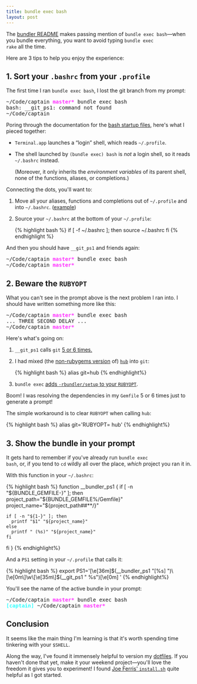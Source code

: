 ```yaml
---
title: bundle exec bash
layout: post
---
```


The <a href="http://github.com/carlhuda/bundler#readme">bundler README</a>
makes passing mention of <code>bundle exec bash</code>&mdash;when you bundle
everything, you want to avoid typing <code>bundle exec rake</code> all the
time.

Here are 3 tips to help you enjoy the experience:

<h2>1. Sort your <code>.bashrc</code> from your <code>.profile</code></h2>

The first time I ran <code>bundle exec bash</code>, I lost the git branch from my prompt:

<div class="highlight"><pre>
~/Code/captain <strong style="color:#f3f">master*</strong> bundle exec bash
bash: __git_ps1: command not found
~/Code/captain
</pre></div>

Poring through the documentation for the <a
href="http://www.gnu.org/software/bash/manual/bashref.html#Bash-Startup-Files">bash
startup files</a>, here's what I pieced together:

<ul>
  <li>
    <p><code>Terminal.app</code> launches a &ldquo;login&rdquo; shell, which reads
    <code>~/.profile</code>.</p>
  </li>

  <li>
    <p>The shell launched by <code>(bundle exec) bash</code> is <em>not</em> a
    login shell, so it reads <code>~/.bashrc</code> instead.</p>
    <p>(Moreover, it only inherits the <em>environment variables</em> of its
    parent shell, none of the functions, aliases, or completions.)</p>
  </li>
</ul>

Connecting the dots, you'll want to:

<ol>
  <li>
    <p>Move all your aliases, functions and completions out of
    <code>~/.profile</code> and into <code>~/.bashrc</code>. (<a
    href="http://github.com/matthewtodd/dotfiles/commit/84d57288548c484d59f0f1e1d43ab3b0abb1b263">example</a>)</p>
  </li>

  <li>
    <p>Source your <code>~/.bashrc</code> at the bottom of your
    <code>~/.profile</code>:</p>

{% highlight bash %}
if [ -f ~/.bashrc ]; then
  source ~/.bashrc
fi
{% endhighlight %}
  </li>
</ol>

And then you should have <code>__git_ps1</code> and friends again:

<div class="highlight"><pre>
~/Code/captain <strong style="color:#f3f">master*</strong> bundle exec bash
~/Code/captain <strong style="color:#f3f">master*</strong>
</pre></div>

<h2>2. Beware the <code>RUBYOPT</code></h2>

What you can't see in the prompt above is the next problem I ran into. I should
have written something more like this:

<div class="highlight"><pre>
~/Code/captain <strong style="color:#f3f">master*</strong> bundle exec bash
... THREE SECOND DELAY ...
~/Code/captain <strong style="color:#f3f">master*</strong>
</pre></div>

Here's what's going on:

<ol>
  <li>
    <p><code>__git_ps1</code> calls <code>git</code> <a
    href="http://github.com/git/git/blob/v1.6.5.7/contrib/completion/git-completion.bash#L87-178">5
    or 6 times.</a></p>
  </li>

  <li>
    <p>I had mixed (the <a href="http://gist.github.com/284823">non-rubygems
    version</a> of) <a
    href="http://github.com/defunkt/hub"><code>hub</code></a> into
    <code>git</code>:</p>

{% highlight bash %}
alias git=hub
{% endhighlight%}
  </li>

  <li>
    <p><code>bundle exec</code> <a
    href="http://github.com/carlhuda/bundler/blob/0.9.7/lib/bundler/cli.rb#L119-123">adds
    <code><nobr>-rbundler/setup</nobr></code> to your
    <code>RUBYOPT</code></a>.</p>
  </li>
</ol>

Boom! I was resolving the dependencies in my <code>Gemfile</code> 5 or 6 times
just to generate a prompt!

The simple workaround is to clear <code>RUBYOPT</code> when calling <code>hub</code>:

{% highlight bash %}
alias git='RUBYOPT= hub'
{% endhighlight%}

<h2>3. Show the bundle in your prompt</h2>

It gets hard to remember if you've already run <code>bundle exec bash</code>,
or, if you tend to <code>cd</code> wildly all over the place, <em>which</em>
project you ran it in.

With this function in your <code>~/.bashrc</code>:

{% highlight bash %}
function __bundler_ps1 {
  if [ -n "${BUNDLE_GEMFILE-}" ]; then
    project_path="${BUNDLE_GEMFILE%/Gemfile}"
    project_name="${project_path##**/}"

    if [ -n "${1-}" ]; then
      printf "$1" "${project_name}"
    else
      printf " (%s)" "${project_name}"
    fi
  fi
}
{% endhighlight%}

And a <code>PS1</code> setting in your <code>~/.profile</code> that calls it:

{% highlight bash %}
export PS1='\[\e[36m\]$(__bundler_ps1 "[%s] ")\[\e[0m\]\w\[\e[35m\]$(__git_ps1 " %s")\[\e[0m\] '
{% endhighlight%}

You'll see the name of the active bundle in your prompt:

<div class="highlight"><pre>
~/Code/captain <strong style="color:#f3f">master*</strong> bundle exec bash
<strong style="color:#3ff">[captain]</strong> ~/Code/captain <strong style="color:#f3f">master*</strong>
</pre></div>

<h2>Conclusion</h2>

It seems like the main thing I'm learning is that it's worth spending time
tinkering with your <code>$SHELL</code>.

Along the way, I've found it immensely helpful to version my <a
href="http://github.com/matthewtodd/dotfiles">dotfiles</a>. If you haven't done
that yet, make it your weekend project&mdash;you'll love the freedom it gives
you to experiment! I found <a
href="http://github.com/jferris/config_files/blob/master/install.sh">Joe
Ferris' <code>install.sh</code></a> quite helpful as I got started.
